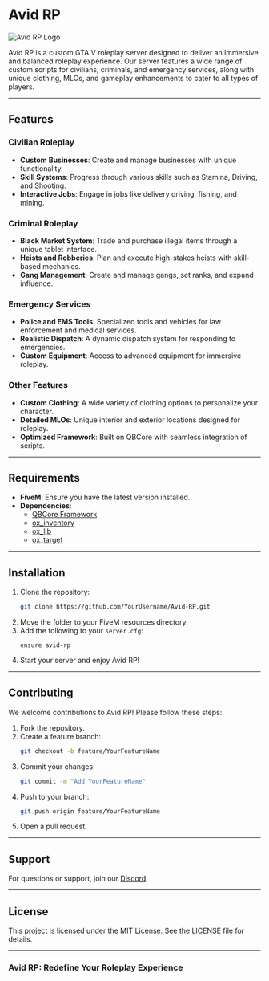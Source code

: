 


# Avid RP

![Avid RP Logo](https://i.ibb.co/gyWppbK/Avid.png)

Avid RP is a custom GTA V roleplay server designed to deliver an immersive and balanced roleplay experience. Our server features a wide range of custom scripts for civilians, criminals, and emergency services, along with unique clothing, MLOs, and gameplay enhancements to cater to all types of players.

---

## Features

### Civilian Roleplay
- **Custom Businesses**: Create and manage businesses with unique functionality.
- **Skill Systems**: Progress through various skills such as Stamina, Driving, and Shooting.
- **Interactive Jobs**: Engage in jobs like delivery driving, fishing, and mining.

### Criminal Roleplay
- **Black Market System**: Trade and purchase illegal items through a unique tablet interface.
- **Heists and Robberies**: Plan and execute high-stakes heists with skill-based mechanics.
- **Gang Management**: Create and manage gangs, set ranks, and expand influence.

### Emergency Services
- **Police and EMS Tools**: Specialized tools and vehicles for law enforcement and medical services.
- **Realistic Dispatch**: A dynamic dispatch system for responding to emergencies.
- **Custom Equipment**: Access to advanced equipment for immersive roleplay.

### Other Features
- **Custom Clothing**: A wide variety of clothing options to personalize your character.
- **Detailed MLOs**: Unique interior and exterior locations designed for roleplay.
- **Optimized Framework**: Built on QBCore with seamless integration of scripts.

---

## Requirements
- **FiveM**: Ensure you have the latest version installed.
- **Dependencies**:
  - [QBCore Framework](https://github.com/qbcore-framework)
  - [ox_inventory](https://github.com/overextended/ox_inventory)
  - [ox_lib](https://github.com/overextended/ox_lib)
  - [ox_target](https://github.com/overextended/ox_target)

---

## Installation
1. Clone the repository:
   ```bash
   git clone https://github.com/YourUsername/Avid-RP.git
   ```
2. Move the folder to your FiveM resources directory.
3. Add the following to your `server.cfg`:
   ```
   ensure avid-rp
   ```
4. Start your server and enjoy Avid RP!

---

## Contributing
We welcome contributions to Avid RP! Please follow these steps:
1. Fork the repository.
2. Create a feature branch:
   ```bash
   git checkout -b feature/YourFeatureName
   ```
3. Commit your changes:
   ```bash
   git commit -m "Add YourFeatureName"
   ```
4. Push to your branch:
   ```bash
   git push origin feature/YourFeatureName
   ```
5. Open a pull request.

---

## Support
For questions or support, join our [Discord](https://discord.gg/YourDiscordLink).

---

## License
This project is licensed under the MIT License. See the [LICENSE](LICENSE) file for details.

---

### Avid RP: Redefine Your Roleplay Experience

